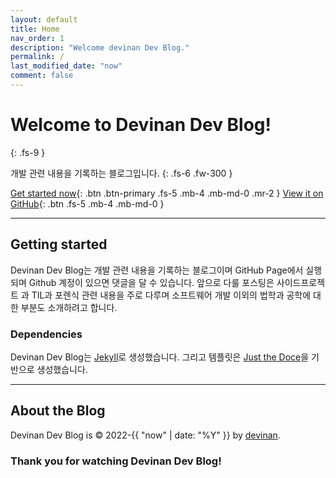 ```yaml
---
layout: default
title: Home
nav_order: 1
description: "Welcome devinan Dev Blog."
permalink: /
last_modified_date: "now"
comment: false
---
```


# Welcome to Devinan Dev Blog!
{: .fs-9 }

개발 관련 내용을 기록하는 블로그입니다.
{: .fs-6 .fw-300 }

[Get started now](#getting-started){: .btn .btn-primary .fs-5 .mb-4 .mb-md-0 .mr-2 } [View it on GitHub](https://github.com/devinan/devinan.github.io){: .btn .fs-5 .mb-4 .mb-md-0 }

---

## Getting started

Devinan Dev Blog는 개발 관련 내용을 기록하는 블로그이며 GitHub Page에서 실행되며 Github 계정이 있으면 댓글을 달 수 있습니다. 앞으로 다룰 포스팅은 사이드프로젝트 과 TIL과 포렌식 관련 내용을 주로 다루며 소프트웨어 개발 이외의 법학과 공학에 대한 부분도 소개하려고 합니다.

### Dependencies

Devinan Dev Blog는 [Jekyll](https://jekyllrb.com)로 생성했습니다. 그리고 템플릿은 [Just the Doce](https://github.com/just-the-docs/just-the-docs)을 기반으로 생성했습니다.

---

## About the Blog

Devinan Dev Blog is &copy; 2022-{{ "now" | date: "%Y" }} by [devinan](https://github.com/devinan).

### Thank you for watching Devinan Dev Blog!
